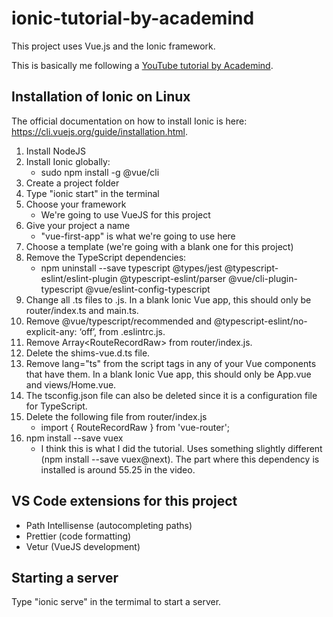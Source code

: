 # ionic-tutorial-by-academind

This project uses Vue.js and the Ionic framework.

This is basically me following a [YouTube tutorial by Academind](https://www.youtube.com/watch?v=mQ4zmFy4d7Y).

## Installation of Ionic on Linux

The official documentation on how to install Ionic is here: https://cli.vuejs.org/guide/installation.html.

1. Install NodeJS
2. Install Ionic globally:
    - sudo npm install -g @vue/cli
3. Create a project folder
4. Type "ionic start" in the terminal
5. Choose your framework
    - We're going to use VueJS for this project
6. Give your project a name
    - "vue-first-app" is what we're going to use here
7. Choose a template (we're going with a blank one for this project)
8. Remove the TypeScript dependencies:
    - npm uninstall --save typescript @types/jest @typescript-eslint/eslint-plugin @typescript-eslint/parser @vue/cli-plugin-typescript @vue/eslint-config-typescript
9. Change all .ts files to .js. In a blank Ionic Vue app, this should only be router/index.ts and main.ts.
10. Remove @vue/typescript/recommended and @typescript-eslint/no-explicit-any: ‘off’, from .eslintrc.js.
11. Remove Array&lt;RouteRecordRaw&gt; from router/index.js.
12. Delete the shims-vue.d.ts file.
13. Remove lang="ts" from the script tags in any of your Vue components that have them. In a blank Ionic Vue app, this should only be App.vue and views/Home.vue.
14. The tsconfig.json file can also be deleted since it is a configuration file for TypeScript.
15. Delete the following file from router/index.js
    - import { RouteRecordRaw } from 'vue-router';
16. npm install --save vuex
    - I think this is what I did the tutorial. Uses something slightly different (npm install --save vuex@next). The part where this dependency is installed is around 55.25 in the video. 

## VS Code extensions for this project

- Path Intellisense (autocompleting paths)
- Prettier (code formatting)
- Vetur (VueJS development)

## Starting a server

Type "ionic serve" in the termimal to start a server.
